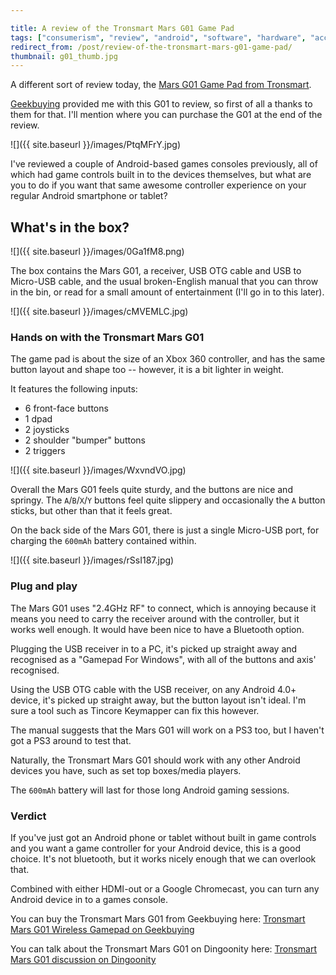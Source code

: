 ```yaml
---

title: A review of the Tronsmart Mars G01 Game Pad
tags: ["consumerism", "review", "android", "software", "hardware", "accessories"]
redirect_from: /post/review-of-the-tronsmart-mars-g01-game-pad/
thumbnail: g01_thumb.jpg
---
```


A different sort of review today, the [Mars G01 Game Pad from Tronsmart](http://www.tronsmart.com/Item/80).

[Geekbuying](http://www.geekbuying.com/) provided me with this G01 to review, so first of all a thanks to them for that. I'll mention where you can purchase the G01 at the end of the review.

<!-- more -->

![]({{ site.baseurl }}/images/PtqMFrY.jpg)

I've reviewed a couple of Android-based games consoles previously, all of which had game controls built in to the devices themselves, but what are you to do if you want that same awesome controller experience on your regular Android smartphone or tablet?

## What's in the box?

![]({{ site.baseurl }}/images/0Ga1fM8.png)

The box contains the Mars G01, a receiver, USB OTG cable and USB to Micro-USB cable, and the usual broken-English manual that you can throw in the bin, or read for a small amount of entertainment (I'll go in to this later).

![]({{ site.baseurl }}/images/cMVEMLC.jpg)

### Hands on with the Tronsmart Mars G01

The game pad is about the size of an Xbox 360 controller, and has the same button layout and shape too -- however, it is a bit lighter in weight.

It features the following inputs:

- 6 front-face buttons
- 1 dpad
- 2 joysticks
- 2 shoulder "bumper" buttons
- 2 triggers

![]({{ site.baseurl }}/images/WxvndVO.jpg)

Overall the Mars G01 feels quite sturdy, and the buttons are nice and springy. The `A`/`B`/`X`/`Y` buttons feel quite slippery and occasionally the `A` button sticks, but other than that it feels great.

On the back side of the Mars G01, there is just a single Micro-USB port, for charging the `600mAh` battery contained within.

![]({{ site.baseurl }}/images/rSsI187.jpg)

### Plug and play

The Mars G01 uses "2.4GHz RF" to connect, which is annoying because it means you need to carry the receiver around with the controller, but it works well enough. It would have been nice to have a Bluetooth option.

Plugging the USB receiver in to a PC, it's picked up straight away and recognised as a "Gamepad For Windows", with all of the buttons and axis' recognised.

Using the USB OTG cable with the USB receiver, on any Android 4.0+ device, it's picked up straight away, but the button layout isn't ideal. I'm sure a tool such as Tincore Keymapper can fix this however.

The manual suggests that the Mars G01 will work on a PS3 too, but I haven't got a PS3 around to test that.

Naturally, the Tronsmart Mars G01 should work with any other Android devices you have, such as set top boxes/media players.

The `600mAh` battery will last for those long Android gaming sessions.

### Verdict

If you've just got an Android phone or tablet without built in game controls and you want a game controller for your Android device, this is a good choice. It's not bluetooth, but it works nicely enough that we can overlook that.

Combined with either HDMI-out or a Google Chromecast, you can turn any Android device in to a games console.

You can buy the Tronsmart Mars G01 from Geekbuying here: [Tronsmart Mars G01 Wireless Gamepad on Geekbuying](http://www.geekbuying.com/item/Tronsmart-Mars-G01-2-4GHz-Wireless-Gamepad-Support-Controller-for-Android-Cell-Phone---PS3---Tablet-PC---MINI-PC---TV-BOX---Black-329415.html)

You can talk about the Tronsmart Mars G01 on Dingoonity here: [Tronsmart Mars G01 discussion on Dingoonity](http://boards.dingoonity.org/android-devices/tronsmart-mars-g01-gamepad-supported-androidwindowsps3-two-player-gam/)
